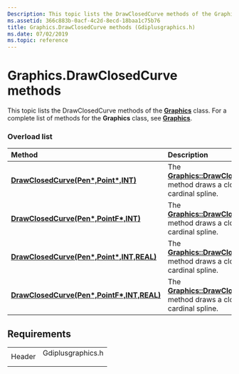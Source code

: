 ```yaml
---
Description: This topic lists the DrawClosedCurve methods of the Graphics class. For a complete list of methods for the Graphics class, see Graphics.
ms.assetid: 366c883b-0acf-4c2d-8ecd-18baa1c75b76
title: Graphics.DrawClosedCurve methods (Gdiplusgraphics.h)
ms.date: 07/02/2019
ms.topic: reference
---
```


# Graphics.DrawClosedCurve methods

This topic lists the DrawClosedCurve methods of the [**Graphics**](https://msdn.microsoft.com/library/ms534453(v=VS.85).aspx) class. For a complete list of methods for the **Graphics** class, see [**Graphics**](https://msdn.microsoft.com/library/ms534453(v=VS.85).aspx).

### Overload list



| Method                                                                                                                                    | Description                                                                                                                                                                      |
|:------------------------------------------------------------------------------------------------------------------------------------------|:---------------------------------------------------------------------------------------------------------------------------------------------------------------------------------|
| [**DrawClosedCurve(Pen\*,Point\*,INT)**](https://msdn.microsoft.com/library/ms536142(v=VS.85).aspx)                     | The [**Graphics::DrawClosedCurve**](https://msdn.microsoft.com/library/ms536142(v=VS.85).aspx) method draws a closed cardinal spline.<br/>               |
| [**DrawClosedCurve(Pen\*,PointF\*,INT)**](https://msdn.microsoft.com/library/ms536143(v=VS.85).aspx)                   | The [**Graphics::DrawClosedCurve**](https://msdn.microsoft.com/library/ms536143(v=VS.85).aspx) method draws a closed cardinal spline.<br/>              |
| [**DrawClosedCurve(Pen\*,Point\*,INT,REAL)**](https://msdn.microsoft.com/library/ms536145(v=VS.85).aspx)   | The [**Graphics::DrawClosedCurve**](https://msdn.microsoft.com/library/ms536145(v=VS.85).aspx) method draws a closed cardinal spline.<br/>  |
| [**DrawClosedCurve(Pen\*,PointF\*,INT,REAL)**](https://msdn.microsoft.com/library/ms536144(v=VS.85).aspx) | The [**Graphics::DrawClosedCurve**](https://msdn.microsoft.com/library/ms536144(v=VS.85).aspx) method draws a closed cardinal spline.<br/> |



## Requirements



|                   |                                                                                              |
|-------------------|----------------------------------------------------------------------------------------------|
| Header<br/> | <dl> <dt>Gdiplusgraphics.h</dt> </dl> |



 

 




